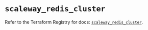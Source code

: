 # `scaleway_redis_cluster`

Refer to the Terraform Registry for docs: [`scaleway_redis_cluster`](https://registry.terraform.io/providers/scaleway/scaleway/2.57.0/docs/resources/redis_cluster).
